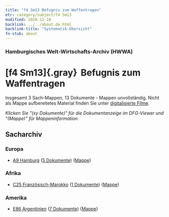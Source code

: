 ```yaml
---
title: "f4 Sm13 Befugnis zum Waffentragen"
etr: category/subject/f4 Sm13
modified: 2020-12-18
backlink: ../../about.de.html
backlink-title: "Systematik-Übersicht"
fn-stub: about
---
```


### Hamburgisches Welt-Wirtschafts-Archiv (HWWA)
# [f4 Sm13]{.gray}&#8201; Befugnis zum Waffentragen&#160; 




Insgesamt 3 Sach-Mappen, 13 Dokumente - Mappen unvollständig.
Nicht als Mappe aufbereitetes Material finden Sie unter [digitalisierte Filme](/film/h1_sh).

_Klicken Sie "(xy Dokumente)" für die Dokumentanzeige im DFG-Viewer und "(Mappe)" für Mappeninformation._

## Sacharchiv




### Europa

- [A9 Hamburg](../../../geo/about.de.html#A9) (<a href="https://dfg-viewer.de/show/?tx_dlf[id]=https://pm20.zbw.eu/mets/sh/1409xx/140905/1443xx/144369/public.mets.de.xml" target="_blank">5 Dokumente</a>) ([Mappe](http://purl.org/pressemappe20/folder/sh/140905,144369))

### Afrika

- [C25 Französisch-Marokko](../../../geo/about.de.html#C25) (<a href="https://dfg-viewer.de/show/?tx_dlf[id]=https://pm20.zbw.eu/mets/sh/1413xx/141358/1443xx/144369/public.mets.de.xml" target="_blank">1 Dokumente</a>) ([Mappe](http://purl.org/pressemappe20/folder/sh/141358,144369))

### Amerika

- [E86 Argentinien](../../../geo/about.de.html#E86) (<a href="https://dfg-viewer.de/show/?tx_dlf[id]=https://pm20.zbw.eu/mets/sh/1416xx/141692/1443xx/144369/public.mets.de.xml" target="_blank">7 Dokumente</a>) ([Mappe](http://purl.org/pressemappe20/folder/sh/141692,144369))


